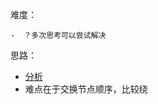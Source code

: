 难度：

	-  ？多次思考可以尝试解决 

思路：

- [分析](https://github.com/pezy/LeetCode/tree/master/024.%20Reverse%20Nodes%20in%20k-Group)
- 难点在于交换节点顺序，比较绕
